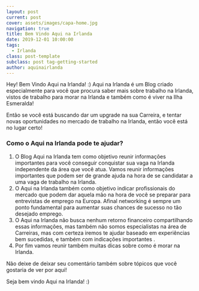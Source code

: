 ```yaml
---
layout: post
current: post
cover: assets/images/capa-home.jpg
navigation: true
title: Bem Vindo Aqui na Irlanda
date: 2019-12-01 10:00:00
tags:
  - Irlanda
class: post-template
subclass: post tag-getting-started
author: aquinairlanda
---
```


Hey\! Bem Vindo Aqui na Irlanda\! :) Aqui na Irlanda &eacute; um Blog criado especialmente para voc&ecirc; que procura saber mais sobre trabalho na Irlanda, vistos de trabalho para morar na Irlanda e tamb&eacute;m como &eacute; viver na Ilha Esmeralda\!

Ent&atilde;o se voc&ecirc; est&aacute; buscando dar um upgrade na sua Carreira, e tentar novas oportunidades no mercado de trabalho na Irlanda, ent&atilde;o voc&ecirc; est&aacute; no lugar certo\!

### Como o Aqui na Irlanda pode te ajudar?

1. O Blog Aqui na Irlanda tem como objetivo reunir informa&ccedil;&otilde;es importantes para voc&ecirc; conseguir conquistar sua vaga na Irlanda independente da &aacute;rea que voc&ecirc; atua. Vamos reunir informa&ccedil;&otilde;es importantes que podem ser de grande ajuda na hora de se candidatar a uma vaga de trabalho na Irlanda.
2. O Aqui na Irlanda tamb&eacute;m como objetivo indicar profissionais do mercado que podem dar aquela m&atilde;o na hora de voc&ecirc; se preparar para entrevistas de emprego na Europa. Afinal networking &eacute; sempre um ponto fundamental para aumentar suas chances de sucesso no t&atilde;o desejado emprego.
3. O Aqui na Irlanda n&atilde;o busca nenhum retorno financeiro compartilhando essas informa&ccedil;&otilde;es, mas tamb&eacute;m n&atilde;o somos especialistas na &aacute;rea de Carreiras, mas com certeza iremos te ajudar baseado em experi&ecirc;ncias bem sucedidas, e tamb&eacute;m com indica&ccedil;&otilde;es importantes .
4. Por fim vamos reunir tamb&eacute;m muitas dicas sobre como &eacute; morar na Irlanda.&nbsp;

N&atilde;o deixe de deixar seu coment&aacute;rio tamb&eacute;m sobre t&oacute;picos que voc&ecirc; gostaria de ver por aqui\!

Seja bem vindo Aqui na Irlanda\! :)

&nbsp;